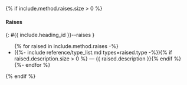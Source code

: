 {% if include.method.raises.size > 0 %}
#### Raises
{: #{{ include.heading_id }}--raises }
<ul>
{% for raised in include.method.raises -%}
<li>({%- include reference/type_list.md types=raised.type -%}){% if raised.description.size > 0 %} — {{ raised.description }}{% endif %}</li>
{%- endfor %}
</ul>
{% endif %}
